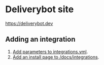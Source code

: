# Deliverybot site

https://deliverybot.dev

## Adding an integration

1. [Add parameters to integrations.yml](_data/integrations.yml).
1. [Add an install page to /docs/integrations](docs/integrations/).
